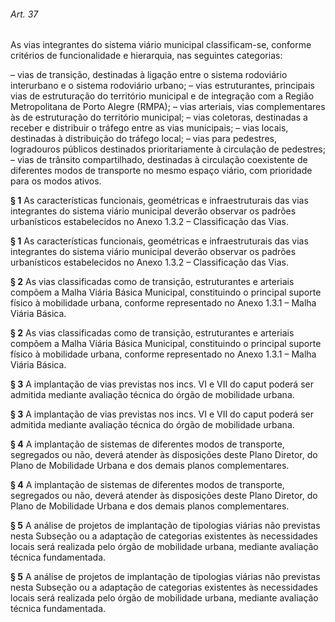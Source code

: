 
###### Art. 37
As vias integrantes do sistema viário municipal classificam-se, conforme critérios de funcionalidade e hierarquia, nas seguintes categorias:

– vias de transição, destinadas à ligação entre o sistema rodoviário interurbano e o sistema rodoviário urbano;
– vias estruturantes, principais vias de estruturação do território municipal e de integração com a Região Metropolitana de Porto Alegre (RMPA);
– vias arteriais, vias complementares às de estruturação do território municipal;
– vias coletoras, destinadas a receber e distribuir o tráfego entre as vias municipais;
– vias locais, destinadas à distribuição do tráfego local;
– vias para pedestres, logradouros públicos destinados prioritariamente à circulação de pedestres;
– vias de trânsito compartilhado, destinadas à circulação coexistente de diferentes modos de transporte no mesmo espaço viário, com prioridade para os modos ativos.

**§ 1** As características funcionais, geométricas e infraestruturais das vias integrantes do sistema viário municipal deverão observar os padrões urbanísticos estabelecidos no Anexo 1.3.2 – Classificação das Vias.

**§ 1** As características funcionais, geométricas e infraestruturais das vias integrantes do sistema viário municipal deverão observar os padrões urbanísticos estabelecidos no Anexo 1.3.2 – Classificação das Vias.

**§ 2** As vias classificadas como de transição, estruturantes e arteriais compõem a Malha Viária Básica Municipal, constituindo o principal suporte físico à mobilidade urbana, conforme representado no Anexo 1.3.1 – Malha Viária Básica.

**§ 2** As vias classificadas como de transição, estruturantes e arteriais compõem a Malha Viária Básica Municipal, constituindo o principal suporte físico à mobilidade urbana, conforme representado no Anexo 1.3.1 – Malha Viária Básica.

**§ 3** A implantação de vias previstas nos incs. VI e VII do caput poderá ser admitida mediante avaliação técnica do órgão de mobilidade urbana.

**§ 3** A implantação de vias previstas nos incs. VI e VII do caput poderá ser admitida mediante avaliação técnica do órgão de mobilidade urbana.

**§ 4** A implantação de sistemas de diferentes modos de transporte, segregados ou não, deverá atender às disposições deste Plano Diretor, do Plano de Mobilidade Urbana e dos demais planos complementares.

**§ 4** A implantação de sistemas de diferentes modos de transporte, segregados ou não, deverá atender às disposições deste Plano Diretor, do Plano de Mobilidade Urbana e dos demais planos complementares.

**§ 5** A análise de projetos de implantação de tipologias viárias não previstas nesta Subseção ou a adaptação de categorias existentes às necessidades locais será realizada pelo órgão de mobilidade urbana, mediante avaliação técnica fundamentada.

**§ 5** A análise de projetos de implantação de tipologias viárias não previstas nesta Subseção ou a adaptação de categorias existentes às necessidades locais será realizada pelo órgão de mobilidade urbana, mediante avaliação técnica fundamentada.
